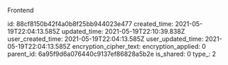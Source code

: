 Frontend

id: 88cf8150b42f4a0b8f25bb944023e477
created_time: 2021-05-19T22:04:13.585Z
updated_time: 2021-05-19T22:10:39.838Z
user_created_time: 2021-05-19T22:04:13.585Z
user_updated_time: 2021-05-19T22:04:13.585Z
encryption_cipher_text: 
encryption_applied: 0
parent_id: 6a95f9d6a076440c9137ef86828a5b2e
is_shared: 0
type_: 2